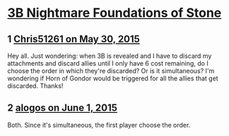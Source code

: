 # [3B Nightmare Foundations of Stone](https://community.fantasyflightgames.com/topic/178709-3b-nightmare-foundations-of-stone/)

## 1 [Chris51261 on May 30, 2015](https://community.fantasyflightgames.com/topic/178709-3b-nightmare-foundations-of-stone/?do=findComment&comment=1641590)

Hey all. Just wondering: when 3B is revealed and I have to discard my attachments and discard allies until I only have 6 cost remaining, do I choose the order in which they're discarded? Or is it simultaneous? I'm wondering if Horn of Gondor would be triggered for all the allies that get discarded. Thanks!

## 2 [alogos on June 1, 2015](https://community.fantasyflightgames.com/topic/178709-3b-nightmare-foundations-of-stone/?do=findComment&comment=1643958)

Both. Since it's simultaneous, the first player choose the order.

